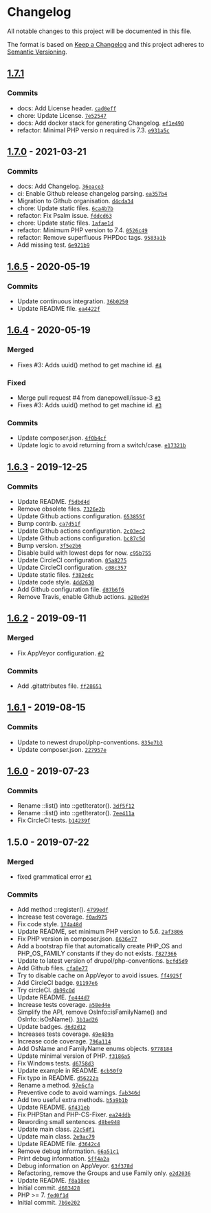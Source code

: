# Changelog

All notable changes to this project will be documented in this file.

The format is based on [Keep a Changelog](https://keepachangelog.com/en/1.0.0/)
and this project adheres to [Semantic Versioning](https://semver.org/spec/v2.0.0.html).

## [1.7.1](https://github.com/loophp/phposinfo/compare/1.7.0...1.7.1)

### Commits

- docs: Add License header. [`cad0eff`](https://github.com/loophp/phposinfo/commit/cad0efff40f94270b9332230921a5dda10f65c7a)
- chore: Update License. [`7e52547`](https://github.com/loophp/phposinfo/commit/7e52547c36fe306fd959e027d68d27bced8750fa)
- docs: Add docker stack for generating Changelog. [`ef1e490`](https://github.com/loophp/phposinfo/commit/ef1e49079f03036c143d8bd38a298b07f9d4de24)
- refactor: Minimal PHP versio n required is 7.3. [`e931a5c`](https://github.com/loophp/phposinfo/commit/e931a5cd1748f5f1abe09a58d415208e66ecddda)

## [1.7.0](https://github.com/loophp/phposinfo/compare/1.6.5...1.7.0) - 2021-03-21

### Commits

- docs: Add Changelog. [`36eace3`](https://github.com/loophp/phposinfo/commit/36eace3287d94e3ccf6b938112819766877b9ccd)
- ci: Enable Github release changelog parsing. [`ea357b4`](https://github.com/loophp/phposinfo/commit/ea357b4746ee6a636168c9cbfee2b381e65fdd4c)
- Migration to Github organisation. [`d4cda34`](https://github.com/loophp/phposinfo/commit/d4cda342a8c25c07e12f5cb0b9218439eceea2e2)
- chore: Update static files. [`6ca4b7b`](https://github.com/loophp/phposinfo/commit/6ca4b7baa1e02cc67037a374e0fe297a097ead56)
- refactor: Fix Psalm issue. [`fddcd63`](https://github.com/loophp/phposinfo/commit/fddcd63e5f9e86f263c76a5b942b02d89cb3ac26)
- chore: Update static files. [`1afae1d`](https://github.com/loophp/phposinfo/commit/1afae1dad8838c9b06140dfd5da51d6d9a4cf70e)
- refactor: Minimum PHP version to 7.4. [`0526c49`](https://github.com/loophp/phposinfo/commit/0526c49dbf963233b76020884dabec4a53dec8f7)
- refactor: Remove superfluous PHPDoc tags. [`9583a1b`](https://github.com/loophp/phposinfo/commit/9583a1b6ce14a95dfdcd8a420181aaa41a63bd3f)
- Add missing test. [`6e921b9`](https://github.com/loophp/phposinfo/commit/6e921b9501c5cc59fb7e70504a777a1c1cfb4748)

## [1.6.5](https://github.com/loophp/phposinfo/compare/1.6.4...1.6.5) - 2020-05-19

### Commits

- Update continuous integration. [`36b0250`](https://github.com/loophp/phposinfo/commit/36b0250d38279c8a131a1898a31e359606024507)
- Update README file. [`ea4422f`](https://github.com/loophp/phposinfo/commit/ea4422f0da920c344fa74c9a939f0993a83c9a98)

## [1.6.4](https://github.com/loophp/phposinfo/compare/1.6.3...1.6.4) - 2020-05-19

### Merged

- Fixes #3: Adds uuid() method to get machine id. [`#4`](https://github.com/loophp/phposinfo/pull/4)

### Fixed

- Merge pull request #4 from danepowell/issue-3 [`#3`](https://github.com/loophp/phposinfo/issues/3)
- Fixes #3: Adds uuid() method to get machine id. [`#3`](https://github.com/loophp/phposinfo/issues/3)

### Commits

- Update composer.json. [`4f0b4cf`](https://github.com/loophp/phposinfo/commit/4f0b4cfd83d7d8bd1d7e598d4c3ea7cadd2998b1)
- Update logic to avoid returning from a switch/case. [`e17321b`](https://github.com/loophp/phposinfo/commit/e17321bf532d97e508f0b488ffa61485b742f549)

## [1.6.3](https://github.com/loophp/phposinfo/compare/1.6.2...1.6.3) - 2019-12-25

### Commits

- Update README. [`f5dbd4d`](https://github.com/loophp/phposinfo/commit/f5dbd4dd789b69f8ff59b6b19bf0307d1dc6b144)
- Remove obsolete files. [`7326e2b`](https://github.com/loophp/phposinfo/commit/7326e2bb4b17392c0f0f3a45eec12b3f362ddc51)
- Update Github actions configuration. [`653855f`](https://github.com/loophp/phposinfo/commit/653855fbbe1534813f6cf154bf7d1ae4e5b4997a)
- Bump contrib. [`ca7d51f`](https://github.com/loophp/phposinfo/commit/ca7d51f7a68e918825dd09f6c65c4a910c5f3122)
- Update Github actions configuration. [`2c03ec2`](https://github.com/loophp/phposinfo/commit/2c03ec20b04b19279d1080c9949654174b15afc5)
- Update Github actions configuration. [`bc87c5d`](https://github.com/loophp/phposinfo/commit/bc87c5d83d2872f3b4e90078718935dbc97fc3cf)
- Bump version. [`3f5e2b6`](https://github.com/loophp/phposinfo/commit/3f5e2b6af10799f841be6bfe4db9e6dcbf976589)
- Disable build with lowest deps for now. [`c95b755`](https://github.com/loophp/phposinfo/commit/c95b755c1fe98c760ba9100f8c3351451134677b)
- Update CircleCI configuration. [`05a8275`](https://github.com/loophp/phposinfo/commit/05a82750d723a0ec81369267244dbe2962885f53)
- Update CircleCI configuration. [`c08c357`](https://github.com/loophp/phposinfo/commit/c08c35754df412fdb85a6c42d7cb819db5371f43)
- Update static files. [`f382edc`](https://github.com/loophp/phposinfo/commit/f382edce1e36408fcdddb505a280aa9caf71fb2b)
- Update code style. [`4dd2630`](https://github.com/loophp/phposinfo/commit/4dd263097755a685369d7771c67e3a2010aa35e5)
- Add Github configuration file. [`d87b6f6`](https://github.com/loophp/phposinfo/commit/d87b6f68db5b738d1d3ebfc763d87e94531704ed)
- Remove Travis, enable Github actions. [`a28ed94`](https://github.com/loophp/phposinfo/commit/a28ed94c479458d68b3ceac99568f087f1d417ee)

## [1.6.2](https://github.com/loophp/phposinfo/compare/1.6.1...1.6.2) - 2019-09-11

### Merged

- Fix AppVeyor configuration. [`#2`](https://github.com/loophp/phposinfo/pull/2)

### Commits

- Add .gitattributes file. [`ff28651`](https://github.com/loophp/phposinfo/commit/ff28651bfed83cb788a893854eaaab8976d0af1e)

## [1.6.1](https://github.com/loophp/phposinfo/compare/1.6.0...1.6.1) - 2019-08-15

### Commits

- Update to newest drupol/php-conventions. [`835e7b3`](https://github.com/loophp/phposinfo/commit/835e7b35cddc7ad5cef5d066f906b33a59a43bce)
- Update composer.json. [`227957e`](https://github.com/loophp/phposinfo/commit/227957e47af7be0bce048d288b6c3af0d067056a)

## [1.6.0](https://github.com/loophp/phposinfo/compare/1.5.0...1.6.0) - 2019-07-23

### Commits

- Rename ::list() into ::getIterator(). [`3df5f12`](https://github.com/loophp/phposinfo/commit/3df5f1200953b792658e517e5b2ec18b54589cb2)
- Rename ::list() into ::getIterator(). [`7ee411a`](https://github.com/loophp/phposinfo/commit/7ee411a50ee64be343052066557b7b152671e5ab)
- Fix CircleCI tests. [`b14239f`](https://github.com/loophp/phposinfo/commit/b14239f86d1193bf53def70c2c524cccc06ba1ec)

## 1.5.0 - 2019-07-22

### Merged

- fixed grammatical error [`#1`](https://github.com/loophp/phposinfo/pull/1)

### Commits

- Add method ::register(). [`4799edf`](https://github.com/loophp/phposinfo/commit/4799edf1b55f05f1e0f52950dfd36bda2477e60a)
- Increase test coverage. [`f0ad975`](https://github.com/loophp/phposinfo/commit/f0ad9753ce006f65c7f60ad318f34d54cce6fe82)
- Fix code style. [`174a48d`](https://github.com/loophp/phposinfo/commit/174a48d532ab67997bdcbcb54a6d066a8038238a)
- Update README, set minimum PHP version to 5.6. [`2af3806`](https://github.com/loophp/phposinfo/commit/2af3806052890640b3b82cf7ad96114adad40a29)
- Fix PHP version in composer.json. [`8636e77`](https://github.com/loophp/phposinfo/commit/8636e77f47d011b9b7338b30ff18b41453c687db)
- Add a bootstrap file that automatically create PHP_OS and PHP_OS_FAMILY constants if they do not exists. [`f827366`](https://github.com/loophp/phposinfo/commit/f827366724b1a52384c9d5fb8551a2a9942dad04)
- Update to latest version of drupol/php-conventions. [`bcfd5d9`](https://github.com/loophp/phposinfo/commit/bcfd5d9a28abe411f4263dfbad6bd415c16b5201)
- Add Github files. [`cfa0e77`](https://github.com/loophp/phposinfo/commit/cfa0e77f0a53d4e0cf23c6ce2c2586c7237451bf)
- Try to disable cache on AppVeyor to avoid issues. [`ff4925f`](https://github.com/loophp/phposinfo/commit/ff4925f66edfac6cebe601b54423a9af68a9759a)
- Add CircleCI badge. [`01197e6`](https://github.com/loophp/phposinfo/commit/01197e6c9b0de8216b31fdc6072a0fbb97913317)
- Try circleCI. [`db99c0d`](https://github.com/loophp/phposinfo/commit/db99c0d4f6278f393934b1cceba881d2493ba385)
- Update README. [`fe444d7`](https://github.com/loophp/phposinfo/commit/fe444d71069239598825f9c608e262bd6f6119be)
- Increase tests coverage. [`a58ed4e`](https://github.com/loophp/phposinfo/commit/a58ed4ef0b6b89bebb79e8d2940e95b87bc486b8)
- Simplify the API, remove OsInfo::isFamilyName() and OsInfo::isOsName(). [`3b1ad26`](https://github.com/loophp/phposinfo/commit/3b1ad26ab0bdbff1b0bcfbd531ac246afcb5f534)
- Update badges. [`d6d2d12`](https://github.com/loophp/phposinfo/commit/d6d2d12ed62dd5e0a4ff6b80a9fc9d61e5a0cc70)
- Increases tests coverage. [`49e489a`](https://github.com/loophp/phposinfo/commit/49e489aebfd07347794ebec41e3c33074032e10c)
- Increase code coverage. [`796a114`](https://github.com/loophp/phposinfo/commit/796a11449635b04e1f35895cd04dd3c76793ec9b)
- Add OsName and FamilyName enums objects. [`9778184`](https://github.com/loophp/phposinfo/commit/977818422d8dcd76bba59dea1977ec65e63ece7b)
- Update minimal version of PHP. [`f3186a5`](https://github.com/loophp/phposinfo/commit/f3186a561100344ddc44bdab59a51d57cbc3db40)
- Fix Windows tests. [`d6758d3`](https://github.com/loophp/phposinfo/commit/d6758d333657c428b447fb7747d920f73a0eda2d)
- Update example in README. [`6cb50f9`](https://github.com/loophp/phposinfo/commit/6cb50f9ab55dc9728bb47b2fdb010edcc129e6e6)
- Fix typo in README. [`d56222a`](https://github.com/loophp/phposinfo/commit/d56222a0038d511ac7a3fa7008b7f08b3c08437f)
- Rename a method. [`97e6cfa`](https://github.com/loophp/phposinfo/commit/97e6cfa53e08de265575e54555a378db10328254)
- Preventive code to avoid warnings. [`fab346d`](https://github.com/loophp/phposinfo/commit/fab346daef0ababb82161fa2f9462f0a12f689e1)
- Add two useful extra methods. [`b5a9b1b`](https://github.com/loophp/phposinfo/commit/b5a9b1b0a7c322831c5e64e0c1ba4c614337b1de)
- Update README. [`6f431eb`](https://github.com/loophp/phposinfo/commit/6f431ebdc7366257bcf66ff9c297859bb07bfa2f)
- Fix PHPStan and PHP-CS-Fixer. [`ea24ddb`](https://github.com/loophp/phposinfo/commit/ea24ddba9a307b3812d6821a1bdfa354bff092f3)
- Rewording small sentences. [`d8be948`](https://github.com/loophp/phposinfo/commit/d8be948a8a6f9fbd0132729ad15c8eb5f851a2d5)
- Update main class. [`22c5df1`](https://github.com/loophp/phposinfo/commit/22c5df1f4715b88a6c612bb53369be7a1950ab98)
- Update main class. [`2e9ac79`](https://github.com/loophp/phposinfo/commit/2e9ac7967d14e225c392e9c8ef675c37f11f19ef)
- Update README file. [`d3642c4`](https://github.com/loophp/phposinfo/commit/d3642c4c4307171c0a6754638513ca3cb8e15548)
- Remove debug information. [`66a51c1`](https://github.com/loophp/phposinfo/commit/66a51c1d441dd9bb0e5bac659605ffe84cb0e4d3)
- Print debug information. [`5ff4a2a`](https://github.com/loophp/phposinfo/commit/5ff4a2a20e7ce44681575530ec3a2be36b93c0ae)
- Debug information on AppVeyor. [`63f378d`](https://github.com/loophp/phposinfo/commit/63f378dd9f175bafedd70fac6225ea842725ee86)
- Refactoring, remove the Groups and use Family only. [`e2d2036`](https://github.com/loophp/phposinfo/commit/e2d203620bba7b29e21f643deeb92bc00525f3bf)
- Update README. [`f8a18ee`](https://github.com/loophp/phposinfo/commit/f8a18ee72fe441f937d489d45e27244c24d2042f)
- Initial commit. [`d683428`](https://github.com/loophp/phposinfo/commit/d6834287ea6f4ec4b7d8572efd7aa8ea3d532b8b)
- PHP &gt;= 7. [`fed0f1d`](https://github.com/loophp/phposinfo/commit/fed0f1d0db30ea6f4230aabdfaae52bddf027082)
- Initial commit. [`7b9e202`](https://github.com/loophp/phposinfo/commit/7b9e2029f6065f3da225818013854b07c4ee2f19)
